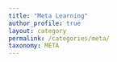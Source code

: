 ```yaml
---
title: "Meta Learning"
author_profile: true
layout: category
permalink: /categories/meta/
taxonomy: META
---
```

